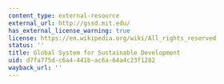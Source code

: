```yaml
---
content_type: external-resource
external_url: http://gssd.mit.edu/
has_external_license_warning: true
license: https://en.wikipedia.org/wiki/All_rights_reserved
status: ''
title: Global System for Sustainable Development
uid: d7fa775d-c6a4-441b-ac6a-64a4c23f1282
wayback_url: ''
---
```

